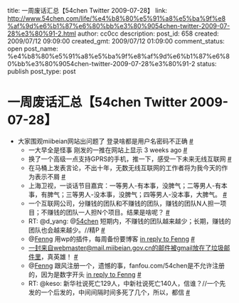 title: 一周废话汇总【54chen Twitter 2009-07-28】
link: http://www.54chen.com/life/%e4%b8%80%e5%91%a8%e5%ba%9f%e8%af%9d%e6%b1%87%e6%80%bb%e3%80%9054chen-twitter-2009-07-28%e3%80%91-2.html
author: cc0cc
description: 
post_id: 658
created: 2009/07/12 09:09:00
created_gmt: 2009/07/12 01:09:00
comment_status: open
post_name: %e4%b8%80%e5%91%a8%e5%ba%9f%e8%af%9d%e6%b1%87%e6%80%bb%e3%80%9054chen-twitter-2009-07-28%e3%80%91-2
status: publish
post_type: post

# 一周废话汇总【54chen Twitter 2009-07-28】

* 大家围观miibeian网站出问题了 登录啥都是用户名密码不正确 [#](http://twitter.com/54chen/statuses/2477160882)
  * 一大早全是怪事 刚发的一推在网站上显示 3 weeks ago [#](http://twitter.com/54chen/statuses/2477231258)
  * 换了一个高级一点支持GPRS的手机，推一下，感受一下未来无线互联网 [#](http://twitter.com/54chen/statuses/2477403221)
  * 在马桶上发表言论，不出十年，无数无线互联网的工作者将为我今天的作为表示不屑 [#](http://twitter.com/54chen/statuses/2477455532)
  * 上海卫视，一谈话节目嘉宾：一等男人-有本事，没脾气；二等男人-有本事，有脾气；三等男人-没本事，没脾气；四等男人-没本事，大脾气。 [#](http://twitter.com/54chen/statuses/2480305821)
  * 一个互联网公司，分赚钱的团队和不赚钱的团队，赚钱的团队N人担一项目；不赚钱的团队一人担N个项目。结果是啥呢？ [#](http://twitter.com/54chen/statuses/2490530272)
  * RT: @d_yang: @[54chen](http://twitter.com/54chen) 短期内，不赚钱的团队越来越少；长期，赚钱的团队也会越来越少。//精P [#](http://twitter.com/54chen/statuses/2490837072)
  * @[Fenng](http://twitter.com/Fenng) 用wp的插件，每周备份要博客 [in reply to Fenng](http://twitter.com/Fenng/statuses/2491085110) [#](http://twitter.com/54chen/statuses/2491136365)
  * 一封来自webmaster@mail.miibeian.gov.cn的邮件被gmail放在了垃圾邮件里，真英雄！ [#](http://twitter.com/54chen/statuses/2491238722)
  * @[Fenng](http://twitter.com/Fenng) 跟风注册一个，遗憾的事，fanfou.com/54chen是不允许注册的，因为是数字开头 [in reply to Fenng](http://twitter.com/Fenng/statuses/2491158253) [#](http://twitter.com/54chen/statuses/2491360176)
  * RT: @keso: 新华社说死亡129人，中新社说死亡140人，信谁？//一个先发的一个后发的，中间间隔时间多死了几个，所以，都信 [#](http://twitter.com/54chen/statuses/2493033803)